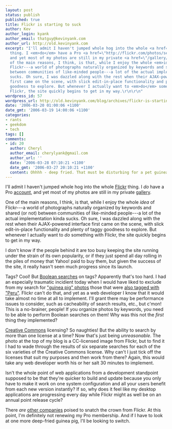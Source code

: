 ```yaml
---
layout: post
status: publish
published: true
title: Flickr is starting to suck
author: Kev
author_login: kyank
author_email: thatguy@kevinyank.com
author_url: http://old.kevinyank.com
excerpt: "I'll admit I haven't jumped whole hog into the whole <a href=\"http://flickr.com/\">Flickr</a>
  thing. I <em>do</em> have a Pro <a href=\"http://flickr.com/photos/sentience/\">account</a>,
  and yet most of my photos are still in my private <a href=\"/gallery/\">gallery</a>.\r\n\r\nOne
  of the main reasons, I think, is that, while I enjoy the whole <em>idea</em> of
  Flickr---a world of photographs naturally organized by keywords and shared (or not)
  between communities of like-minded people---a lot of the actual implementation kinda
  sucks. Oh sure, I was dazzled along with the rest when their AJAX-powered interface
  first came on the scene, with slick edit-in-place functionality and plenty of taggy
  goodness to explore. But whenever I actually want to <em>do</em> something with
  Flickr, the site quickly begins to get in my way.\r\n\r\n"
wordpress_id: 57
wordpress_url: http://old.kevinyank.com/blog/archives/flickr-is-starting-to-suck/
date: '2006-03-20 01:00:06 +1100'
date_gmt: '2006-03-19 14:00:06 +1100'
categories:
- rants
- geekdom
- tech
tags: []
comments:
- id: 20
  author: Cheryl
  author_email: cherylyank@gmail.com
  author_url: ''
  date: '2006-03-28 07:10:21 +1100'
  date_gmt: '2006-03-27 20:10:21 +1100'
  content: Ohhhh - deep fried. That must be disturbing for a pet guinea pig owner!
---
```

<p>I'll admit I haven't jumped whole hog into the whole <a href="http://flickr.com/">Flickr</a> thing. I <em>do</em> have a Pro <a href="http://flickr.com/photos/sentience/">account</a>, and yet most of my photos are still in my private <a href="/gallery/">gallery</a>.</p>
<p>One of the main reasons, I think, is that, while I enjoy the whole <em>idea</em> of Flickr---a world of photographs naturally organized by keywords and shared (or not) between communities of like-minded people---a lot of the actual implementation kinda sucks. Oh sure, I was dazzled along with the rest when their AJAX-powered interface first came on the scene, with slick edit-in-place functionality and plenty of taggy goodness to explore. But whenever I actually want to <em>do</em> something with Flickr, the site quickly begins to get in my way.</p>
<p><a id="more"></a><a id="more-57"></a>I don't know if the people behind it are too busy keeping the site running under the strain of its own popularity, or if they just spend all day rolling in the piles of money that Yahoo! paid to buy them, but given the success of the site, it really hasn't seen much progress since its launch.</p>
<p>Tags? Cool! But <a href="http://en.wikipedia.org/wiki/Boolean_logic">Boolean searches</a> on tags? Apparently that's too hard. I had an especially traumatic incidient today when I would have liked to exclude from my search for <a href="http://flickr.com/photos/tags/guineapig/">"guinea pig" photos</a> those that were <a href="http://flickr.com/photos/tags/guineapig+peru/">also tagged with "Peru"</a>. Flickr can't do that, and yet as a web developer I know that it would take almost no time at all to implement. I'll grant there may be performance issues to consider, such as cacheability of search results, etc., but c'mon! This is a no-brainer, people! If you organize photos by keywords, you need to be able to perform Boolean searches on them! Why was this not the <em>first</em> thing they implemented?</p>
<p><a href="http://creativecommons.org/">Creative Commons</a> licensing? So naughties! But the ability to search by more than one license at a time? Now that's just being <em>unreasonable</em>. The photo at the top of my blog is a CC-licensed image from Flickr, but to find it I had to wade through the results of six separate searches for each of the six varieties of the Creative Commons license. Why can't I just tick off the licenses that suit my purposes and then work from there? Again, this would take any web developer worth his or her salt 30 minutes to implement.</p>
<p>Isn't the whole point of web applications from a development standpoint supposed to be that they're quicker to build and update because you only have to make it work on one system configuration and all your users benefit from each new version instantly? If so, why does it feel like my desktop applications are progressing every day while Flickr might as well be on an annual point release cycle?</p>
<p>There <em>are</em> <a href="http://www.riya.com/">other companies</a> poised to snatch the crown from Flickr. At this point, I'm definitely not renewing my Pro membership. And if I have to look at one more deep-fried guinea pig, I'll be looking to switch.</p>
